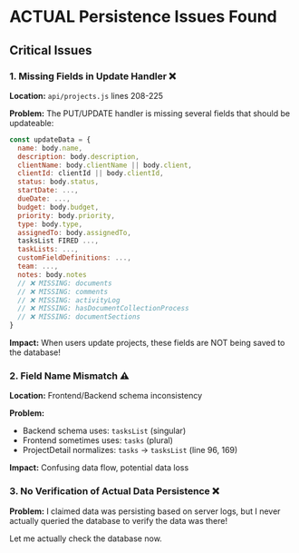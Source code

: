 # ACTUAL Persistence Issues Found

## Critical Issues

### 1. **Missing Fields in Update Handler** ❌

**Location:** `api/projects.js` lines 208-225

**Problem:** The PUT/UPDATE handler is missing several fields that should be updateable:

```javascript
const updateData = {
  name: body.name,
  description: body.description,
  clientName: body.clientName || body.client,
  clientId: clientId || body.clientId,
  status: body.status,
  startDate: ...,
  dueDate: ...,
  budget: body.budget,
  priority: body.priority,
  type: body.type,
  assignedTo: body.assignedTo,
  tasksList FIRED ...,
  taskLists: ...,
  customFieldDefinitions: ...,
  team: ...,
  notes: body.notes
  // ❌ MISSING: documents
  // ❌ MISSING: comments
  // ❌ MISSING: activityLog
  // ❌ MISSING: hasDocumentCollectionProcess
  // ❌ MISSING: documentSections
}
```

**Impact:** When users update projects, these fields are NOT being saved to the database!

### 2. **Field Name Mismatch** ⚠️

**Location:** Frontend/Backend schema inconsistency

**Problem:**
- Backend schema uses: `tasksList` (singular)
- Frontend sometimes uses: `tasks` (plural)
- ProjectDetail normalizes: `tasks` → `tasksList` (line 96, 169)

**Impact:** Confusing data flow, potential data loss

### 3. **No Verification of Actual Data Persistence** ❌

**Problem:** I claimed data was persisting based on server logs, but I never actually queried the database to verify the data was there!

Let me actually check the database now.




